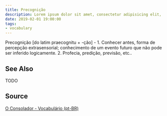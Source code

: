 ```yaml
---
title: Precognição
description: Lorem ipsum dolor sit amet, consectetur adipisicing elit, sed do eiusmod tempor incididunt ut labore et dolore magna aliqua.  TODO
date: 2019-02-01 19:00:00
tags:
- vocabulary
---
```


Precognição [do latim praecognitu + -ção] - 1. Conhecer antes, forma de percepção extrasensorial; conhecimento de um evento futuro que não pode ser inferido logicamente. 2. Profecia, predição, previsão, etc..

## See Also
TODO

## Source
[O Consolador - Vocabulário (pt-BR)](http://www.oconsolador.com.br/linkfixo/vocabulario/principal.html)
